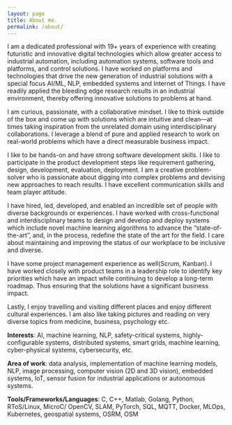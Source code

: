 ```yaml
---
layout: page
title: About me.
permalink: /about/
---
```


I am a dedicated professional with 19+ years of experience with creating futuristic and innovative digital technologies which allow greater access to industrial automation, including automation systems, software tools and platforms, and control solutions. I have worked on platforms and technologies that drive the new generation of industrial solutions with a special focus AI/ML, NLP, embedded systems and Internet of Things.  I have readily applied the bleeding edge research results in an industrial environment, thereby offering innovative solutions to problems at hand.

I am curious, passionate, with a collaborative mindset. I like to think outside of the box and come up with solutions which are intuitive and clean—at times taking inspiration from the unrelated domain using interdisciplinary collaborations. I  leverage a blend of pure and applied research to work on real-world problems which have a direct measurable business impact. 

I like to be hands-on and have strong software development skills. I like to participate in the product development steps like requirement gathering, design, development, evaluation, deployment. I am a creative problem-solver who is passionate about digging into complex problems and devising new approaches to reach results. I have excellent communication skills and team player attitude.

I have hired, led, developed, and enabled an incredible set of people with diverse backgrounds or experiences. I have worked with cross-functional and interdisciplinary teams to design and develop and deploy systems which include novel machine learning algorithms to advance the “state-of-the-art”, and, in the process, redefine the state of the art for the field. I care about maintaining and improving the status of our workplace to be inclusive and diverse.

I  have some project management experience as well(Scrum, Kanban). I have worked closely with product teams in a leadership role to identify key priorities which have an impact while continuing to develop a long-term roadmap. Thus ensuring that the solutions have a significant business impact.

Lastly, I enjoy travelling and visiting different places and enjoy different cultural experiences. I am also like taking pictures and reading on very diverse topics from medicine, business, psychology etc.

**Interests**: AI, machine learning, NLP, safety-critical systems, highly-configurable systems, distributed systems, smart grids, machine learning, cyber-physical systems, cybersecurity, etc.

**Area of work**: data analysis, implementation of machine learning models, NLP, image processing, computer vision (2D and 3D vision), embedded systems, IoT, sensor fusion for industrial applications or autonomous systems.

**Tools/Frameworks/Languages**:  C, C++, Matlab, Golang, Python, RToS/Linux, MicroC/ OpenCV, SLAM, PyTorch, SQL,  MQTT, Docker, MLOps, Kubernetes, geospatial systems, OSRM, OSM
